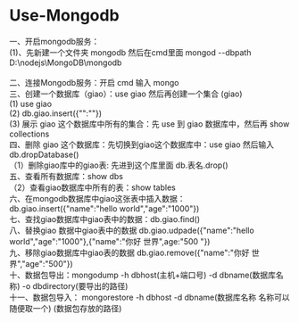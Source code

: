 # Use-Mongodb<br>
一、开启mongodb服务：<br>
        (1)、先新建一个文件夹 mongodb 然后在cmd里面  mongod --dbpath D:\nodejs\MongoDB\mongodb<br>   
二、连接Mongodb服务：开启 cmd 输入 mongo<br>
三、创建一个数据库（giao）：use giao 然后再创建一个集合 (giao)<br> 
        (1) use giao<br>
        (2)  db.giao.insert({"":""})<br>
        (3)  展示 giao 这个数据库中所有的集合：先 use 到 giao 数据库中，然后再 show collections<br>
四、删除 giao 这个数据库：先切换到giao这个数据库中：use giao 然后输入db.dropDatabase()<br>
      （1）删除giao库中的giao表: 先进到这个库里面 db.表名.drop()<br>
五、查看所有数据库：show dbs<br>
      （2）查看giao数据库中所有的表：show tables<br>
六、在mongodb数据库中giao这张表中插入数据：db.giao.insert({"name":"hello world","age":"1000"})<br>
七、查找giao数据库中giao表中的数据：db.giao.find()<br>
八、替换giao 数据中giao表中的数据 db.giao.udpade({"name":"hello world","age":"1000"},{"name":"你好 世界",age:"500 "})<br>
九、移除giao数据库中giao表的数据  db.giao.remove({"name":"你好 世界","age":"500"})<br>
十、数据包导出：mongodump -h dbhost(主机+端口号) -d dbname(数据库名称)  -o  dbdirectory(要导出的路径)<br>
十一、数据包导入： mongorestore -h dbhost -d dbname(数据库名称 名称可以随便取一个) <path>(数据包存放的路径)
